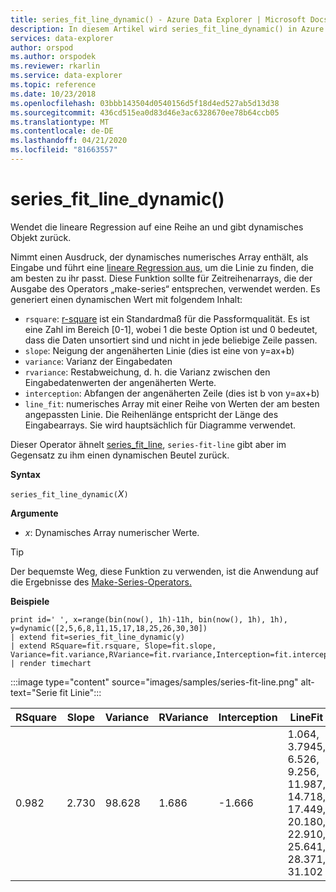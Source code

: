 ```yaml
---
title: series_fit_line_dynamic() - Azure Data Explorer | Microsoft Docs
description: In diesem Artikel wird series_fit_line_dynamic() in Azure Data Explorer beschrieben.
services: data-explorer
author: orspod
ms.author: orspodek
ms.reviewer: rkarlin
ms.service: data-explorer
ms.topic: reference
ms.date: 10/23/2018
ms.openlocfilehash: 03bbb143504d0540156d5f18d4ed527ab5d13d38
ms.sourcegitcommit: 436cd515ea0d83d46e3ac6328670ee78b64ccb05
ms.translationtype: MT
ms.contentlocale: de-DE
ms.lasthandoff: 04/21/2020
ms.locfileid: "81663557"
---
```

# <a name="series_fit_line_dynamic"></a>series_fit_line_dynamic()

Wendet die lineare Regression auf eine Reihe an und gibt dynamisches Objekt zurück.  

Nimmt einen Ausdruck, der dynamisches numerisches Array enthält, als Eingabe und führt eine [lineare Regression aus,](https://en.wikipedia.org/wiki/Line_fitting) um die Linie zu finden, die am besten zu ihr passt. Diese Funktion sollte für Zeitreihenarrays, die der Ausgabe des Operators „make-series“ entsprechen, verwendet werden. Es generiert einen dynamischen Wert mit folgendem Inhalt:
* `rsquare`: [r-square](https://en.wikipedia.org/wiki/Coefficient_of_determination) ist ein Standardmaß für die Passformqualität. Es ist eine Zahl im Bereich [0-1], wobei 1 die beste Option ist und 0 bedeutet, dass die Daten unsortiert sind und nicht in jede beliebige Zeile passen. 
* `slope`: Neigung der angenäherten Linie (dies ist eine von y=ax+b)
* `variance`: Varianz der Eingabedaten
* `rvariance`: Restabweichung, d. h. die Varianz zwischen den Eingabedatenwerten der angenäherten Werte.
* `interception`: Abfangen der angenäherten Zeile (dies ist b von y=ax+b)
* `line_fit`: numerisches Array mit einer Reihe von Werten der am besten angepassten Linie. Die Reihenlänge entspricht der Länge des Eingabearrays. Sie wird hauptsächlich für Diagramme verwendet.

Dieser Operator ähnelt [series_fit_line](series-fit-linefunction.md), `series-fit-line` gibt aber im Gegensatz zu ihm einen dynamischen Beutel zurück.

**Syntax**

`series_fit_line_dynamic(`*X*`)`

**Argumente**

* *x*: Dynamisches Array numerischer Werte.

> [!TIP]
> Der bequemste Weg, diese Funktion zu verwenden, ist die Anwendung auf die Ergebnisse des [Make-Series-Operators.](make-seriesoperator.md)

**Beispiele**

```kusto
print id=' ', x=range(bin(now(), 1h)-11h, bin(now(), 1h), 1h), y=dynamic([2,5,6,8,11,15,17,18,25,26,30,30])
| extend fit=series_fit_line_dynamic(y)
| extend RSquare=fit.rsquare, Slope=fit.slope, Variance=fit.variance,RVariance=fit.rvariance,Interception=fit.interception,LineFit=fit.line_fit
| render timechart
```

:::image type="content" source="images/samples/series-fit-line.png" alt-text="Serie fit Linie":::

| RSquare | Slope | Variance | RVariance | Interception | LineFit                                                                                     |
|---------|-------|----------|-----------|--------------|---------------------------------------------------------------------------------------------|
| 0.982   | 2.730 | 98.628   | 1.686     | -1.666       | 1.064, 3.7945, 6.526, 9.256, 11.987, 14.718, 17.449, 20.180, 22.910, 25.641, 28.371, 31.102 |